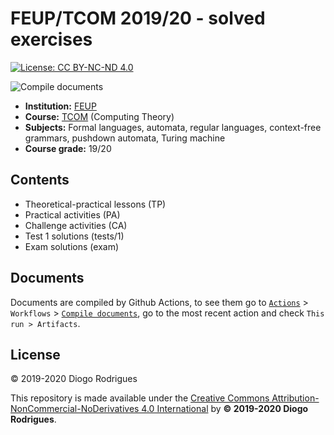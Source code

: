 # FEUP/TCOM 2019/20 - solved exercises

[![License: CC BY-NC-ND 4.0](https://img.shields.io/badge/License-CC%20BY--NC--ND%204.0-lightgrey.svg)](https://creativecommons.org/licenses/by-nc-nd/4.0/)

![Compile documents](https://github.com/dmfrodrigues/feup-tcom-ex/workflows/Compile%20documents/badge.svg)

- **Institution:** [FEUP](https://sigarra.up.pt/feup/en/web_page.Inicial)
- **Course:** [TCOM](https://sigarra.up.pt/feup/en/ucurr_geral.ficha_uc_view?pv_ocorrencia_id=436437) (Computing Theory)
- **Subjects:** Formal languages, automata, regular languages, context-free grammars, pushdown automata, Turing machine
- **Course grade:** 19/20

## Contents

- Theoretical-practical lessons (TP)
- Practical activities (PA)
- Challenge activities (CA)
- Test 1 solutions (tests/1)
- Exam solutions (exam)

## Documents

Documents are compiled by Github Actions, to see them go to [`Actions`](https://github.com/dmfrodrigues/feup-tcom-ex/actions) > `Workflows` > [`Compile documents`](https://github.com/dmfrodrigues/feup-tcom-ex/actions?query=workflow%3A%22Compile+documents%22), go to the most recent action and check `This run > Artifacts`.

## License

© 2019-2020 Diogo Rodrigues

This repository is made available under the [Creative Commons Attribution-NonCommercial-NoDerivatives 4.0 International](LICENSE) by **© 2019-2020 Diogo Rodrigues**.
